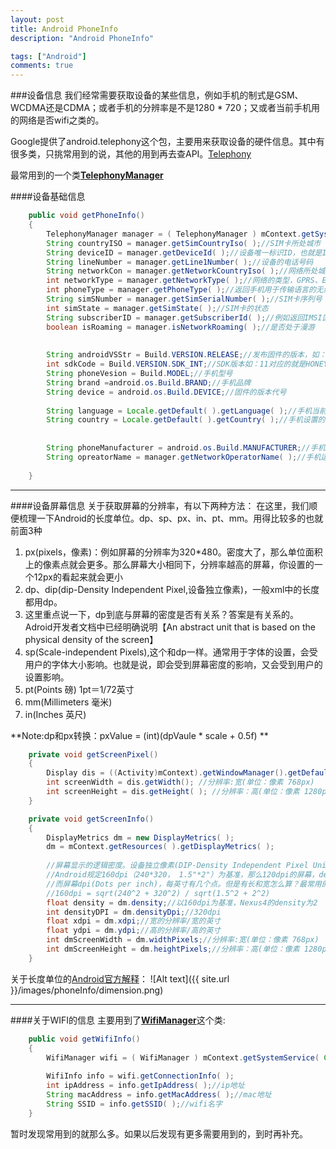 ```yaml
---
layout: post
title: Android PhoneInfo
description: "Android PhoneInfo"

tags: ["Android"]
comments: true
---
```


###设备信息
我们经常需要获取设备的某些信息，例如手机的制式是GSM、WCDMA还是CDMA；或者手机的分辨率是不是1280 * 720；又或者当前手机用的网络是否wifi之类的。

Google提供了android.telephony这个包，主要用来获取设备的硬件信息。其中有很多类，只挑常用到的说，其他的用到再去查API。[Telephony](http://developer.android.com/reference/android/telephony/package-summary.html)

最常用到的一个类[**TelephonyManager**](http://developer.android.com/reference/android/telephony/TelephonyManager.html)


####设备基础信息
```java
	public void getPhoneInfo()
	{
		TelephonyManager manager = ( TelephonyManager ) mContext.getSystemService( Context.TELEPHONY_SERVICE );
		String countryISO = manager.getSimCountryIso( );//SIM卡所处城市
		String deviceID = manager.getDeviceId( );//设备唯一标识ID，也就是IMEI码，或者CDMA手机的ESN或 MEID码
		String lineNumber = manager.getLine1Number( );//设备的电话号码
		String networkCon = manager.getNetworkCountryIso( );//网络所处城市
		int networkType = manager.getNetworkType( );//网络的类型，GPRS、EDGE、LTE
		int phoneType = manager.getPhoneType( );//返回手机用于传输语言的无线类型。比如GSM，CDMA
		String simSNumber = manager.getSimSerialNumber( );//SIM卡序列号
		int simState = manager.getSimState( );//SIM卡的状态
		String subscriberID = manager.getSubscriberId( );//例如返回IMSI国际移动用户识别码，可以判断哪国的运营商
		boolean isRoaming = manager.isNetworkRoaming( );//是否处于漫游
		
		
		String androidVSStr = Build.VERSION.RELEASE;//发布固件的版本，如：4.2.2；2.3.6
		int sdkCode = Build.VERSION.SDK_INT;//SDK版本如：11对应的就是HONEYCOMB（android 3.0）
		String phoneVesion = Build.MODEL;//手机型号
		String brand =android.os.Build.BRAND;//手机品牌
		String device = android.os.Build.DEVICE;//固件的版本代号
		
		String language = Locale.getDefault( ).getLanguage( );//手机当前设置语言
		String country = Locale.getDefault( ).getCountry( );//手机设置的语言所在的城市
		
		
		String phoneManufacturer = android.os.Build.MANUFACTURER;//手机生产商
		String opreatorName = manager.getNetworkOperatorName( );//手机运营商
		
	}
```

---

####设备屏幕信息
关于获取屏幕的分辨率，有以下两种方法：
在这里，我们顺便梳理一下Android的长度单位。dp、sp、px、in、pt、mm。用得比较多的也就前面3种
1. px(pixels，像素)：例如屏幕的分辨率为320*480。密度大了，那么单位面积上的像素点就会更多。那么屏幕大小相同下，分辨率越高的屏幕，你设置的一个12px的看起来就会更小     
2. dp、dip(dip-Density Independent Pixel,设备独立像素)，一般xml中的长度都用dp。    
3. 这里重点说一下，dp到底与屏幕的密度是否有关系？答案是有关系的。Adroid开发者文档中已经明确说明【An abstract unit that is based on the physical density of the screen】      
4. sp(Scale-independent Pixels),这个和dp一样。通常用于字体的设置，会受用户的字体大小影响。也就是说，即会受到屏幕密度的影响，又会受到用户的设置影响。          
5. pt(Points 磅) 1pt＝1/72英寸            
6. mm(Millimeters 毫米)
7. in(Inches 英尺)    

**Note:dp和px转换：pxValue = (int)(dpVaule * scale + 0.5f)   **       

```java
	private void getScreenPixel()
	{
		Display dis = ((Activity)mContext).getWindowManager().getDefaultDisplay();
		int screenWidth = dis.getWidth(); //分辨率:宽(单位：像素 768px)
		int screenHeight = dis.getHeight( ); //分辨率：高(单位：像素 1280px)
	}
```

```java
	private void getScreenInfo()
	{
		DisplayMetrics dm = new DisplayMetrics( );
		dm = mContext.getResources( ).getDisplayMetrics( );
		
		//屏幕显示的逻辑密度。设备独立像素(DIP-Density Independent Pixel Unit)。
		//Android规定160dpi（240*320， 1.5"*2"）为基准，那么120dpi的屏幕，density为0.75;
		//而屏幕dpi(Dots per inch)，每英寸有几个点。但是有长和宽怎么算？最常用的方法就是计算对角线上的dpi
		//160dpi = sqrt(240^2 + 320^2) / sqrt(1.5^2 + 2^2)
		float density = dm.density;//以160dpi为基准，Nexus4的density为2
		int densityDPI = dm.densityDpi;//320dpi
		float xdpi = dm.xdpi;//宽的分辨率/宽的英寸
		float ydpi = dm.ydpi;//高的分辨率/高的英寸
		int dmScreenWidth = dm.widthPixels;//分辨率:宽(单位：像素 768px)
		int dmScreenHeight = dm.heightPixels;//分辨率：高(单位：像素 1280px)
	}
```

关于长度单位的[Android官方解释](http://developer.android.com/guide/topics/resources/more-resources.html#Dimension)：
![Alt text]({{ site.url }}/images/phoneInfo/dimension.png)


---

####关于WIFI的信息
主要用到了[**WifiManager**](http://developer.android.com/reference/android/net/wifi/WifiManager.html)这个类:

```java
	public void getWifiInfo()
	{
		WifiManager wifi = ( WifiManager ) mContext.getSystemService( Context.WIFI_SERVICE );
		
		WifiInfo info = wifi.getConnectionInfo( );
		int ipAddress = info.getIpAddress( );//ip地址
		String macAddress = info.getMacAddress( );//mac地址
		String SSID = info.getSSID( );//wifi名字
	}
```

暂时发现常用到的就那么多。如果以后发现有更多需要用到的，到时再补充。